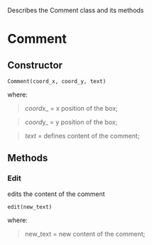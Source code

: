 Describes the Comment class and its methods

Comment
=======

Constructor
-----------

~~~~ {.prettyprint}
Comment(coord_x, coord_y, text)
~~~~

where:

> *coord*x\_ = x position of the box;

> *coord*y\_ = y position of the box;

> *text* = defines content of the comment;

Methods
-------

### Edit

edits the content of the comment

~~~~ {.prettyprint}
edit(new_text)
~~~~

where:

> new\_text = new content of the comment;
